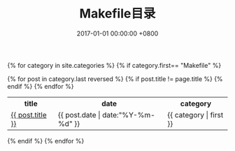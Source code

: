 ﻿---
layout: post
title: "Makefile目录"
date: 2017-01-01 00:00:00 +0800
categories: Makefile
---
{% for category in site.categories %}
{% if category.first== "Makefile" %}
<table>
	<tr>
		<th>title</th>
		<th>date</th>	
		<th>category</th>
	</tr>
			{% for post in category.last reversed %}
				{% if post.title != page.title %}
					<tr>
						<td><a href="{{ post.url }}">{{ post.title }}</a></td>
						<td>{{ post.date | date:"%Y-%m-%d" }}</td>
						<td>{{ category | first }}</td>
					</tr>
				{% endif %}
			{% endfor %}
</table>
{% endif %}
{% endfor %}
